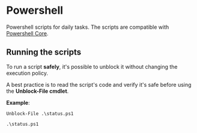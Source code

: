 # Powershell

Powershell scripts for daily tasks.
The scripts are compatible with [Powershell Core](https://github.com/PowerShell/PowerShell).

## Running the scripts

To run a script **safely**, it's possible to unblock it without changing the execution policy.

A best practice is to read the script's code and verify it's safe before using the **Unblock-File cmdlet**.

**Example**:

`Unblock-File .\status.ps1`

`.\status.ps1`
